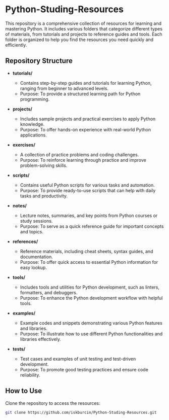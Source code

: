 # Python-Studing-Resources
This repository is a comprehensive collection of resources for learning and mastering Python. It includes various folders that categorize different types of materials, from tutorials and projects to reference guides and tools. Each folder is organized to help you find the resources you need quickly and efficiently.

## Repository Structure

- **tutorials/**
  - Contains step-by-step guides and tutorials for learning Python, ranging from beginner to advanced levels.
  - Purpose: To provide a structured learning path for Python programming.

- **projects/**
  - Includes sample projects and practical exercises to apply Python knowledge.
  - Purpose: To offer hands-on experience with real-world Python applications.

- **exercises/**
  - A collection of practice problems and coding challenges.
  - Purpose: To reinforce learning through practice and improve problem-solving skills.

- **scripts/**
  - Contains useful Python scripts for various tasks and automation.
  - Purpose: To provide ready-to-use scripts that can help with daily tasks and productivity.

- **notes/**
  - Lecture notes, summaries, and key points from Python courses or study sessions.
  - Purpose: To serve as a quick reference guide for important concepts and topics.

- **references/**
  - Reference materials, including cheat sheets, syntax guides, and documentation.
  - Purpose: To offer quick access to essential Python information for easy lookup.

- **tools/**
  - Includes tools and utilities for Python development, such as linters, formatters, and debuggers.
  - Purpose: To enhance the Python development workflow with helpful tools.

- **examples/**
  - Example codes and snippets demonstrating various Python features and libraries.
  - Purpose: To illustrate how to use different Python functionalities and libraries effectively.

- **tests/**
  - Test cases and examples of unit testing and test-driven development.
  - Purpose: To promote good testing practices and ensure code reliability.

## How to Use

Clone the repository to access the resources:

```sh
git clone https://github.com/iskburcin/Python-Studing-Resources.git
```
